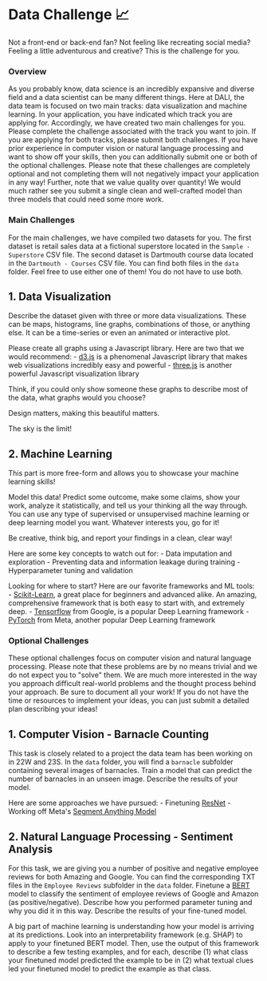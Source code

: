# Data Challenge 📈

Not a front-end or back-end fan? Not feeling like recreating social media? Feeling a little adventurous and creative? This is the challenge for you.

### Overview

As you probably know, data science is an incredibly expansive and diverse field and a data scientist can be many different things. Here at DALI, the data team is focused on two main tracks: data visualization and machine learning. In your application, you have indicated which track you are applying for. Accordingly, we have created two main challenges for you. Please complete the challenge associated with the track you want to join. If you are applying for both tracks, please submit both challenges.
If you have prior experience in computer vision or natural language processing and want to show off your skills, then you can additionally submit one or both of the optional challenges. Please note that these challenges are completely optional and not completing them will not negatively impact your application in any way!
Further, note that we value quality over quantity! We would much rather see you submit a single clean and well-crafted model than three models that could need some more work.

### Main Challenges

For the main challenges, we have compiled two datasets for you. The first dataset is retail sales data at a fictional superstore located in the `Sample - Superstore` CSV file. The second dataset is Dartmouth course data located in the `Dartmouth - Courses` CSV file. You can find both files in the `data` folder. Feel free to use either one of them! You do not have to use both.

## 1. Data Visualization

Describe the dataset given with three or more data visualizations. These can be maps, histograms, line graphs, 
combinations of those, or anything else. It can be a time-series or even an animated or interactive plot.

Please create all graphs using a Javascript library. Here are two that we would recommend:
    - [d3.js](https://d3js.org/) is a phenomenal Javascript library that makes web visualizations incredibly easy and powerful
    - [three.js](https://threejs.org/) is another powerful Javascript visualization library

Think, if you could only show someone these graphs to describe most of the data, what graphs would you choose?

Design matters, making this beautiful matters.

The sky is the limit!

## 2. Machine Learning

This part is more free-form and allows you to showcase your machine learning skills!

Model this data! Predict some outcome, make some claims, show your work, analyze it statistically, and tell us your thinking all the way through. You can use any type of supervised or unsupervised machine learning or deep learning model you want. Whatever interests you, go for it!

Be creative, think big, and report your findings in a clean, clear way!

Here are some key concepts to watch out for:
    - Data imputation and exploration
    - Preventing data and information leakage during training
    - Hyperparameter tuning and validation

Looking for where to start? Here are our favorite frameworks and ML tools:
    - [Scikit-Learn](https://scikit-learn.org/stable/), a great place for beginners and advanced alike. An amazing, comprehensive framework that is both easy to start with, and extremely deep.
    - [Tensorflow](https://www.tensorflow.org/) from Google, is a popular Deep Learning framework 
    - [PyTorch](https://pytorch.org/docs/) from Meta, another popular Deep Learning framework

### Optional Challenges

These optional challenges focus on computer vision and natural language processing. Please note that these problems are by no means trivial and we do not expect you to "solve" them. We are much more interested in the way you approach difficult real-world problems and the thought process behind your approach. Be sure to document all your work! If you do not have the time or resources to implement your ideas, you can just submit a detailed plan describing your ideas!

## 1. Computer Vision - Barnacle Counting

This task is closely related to a project the data team has been working on in 22W and 23S. In the `data` folder, you will find a `barnacle` subfolder containing several images of barnacles. Train a model that can predict the number of barnacles in an unseen image. Describe the results of your model.

Here are some approaches we have pursued:
    - Finetuning [ResNet](https://huggingface.co/docs/transformers/model_doc/resnet)
    - Working off Meta's [Segment Anything Model](https://segment-anything.com)

## 2. Natural Language Processing - Sentiment Analysis

For this task, we are giving you a number of positive and negative employee reviews for both Amazing and Google. You can find the corresponding TXT files in the `Employee Reviews` subfolder in the `data` folder. Finetune a [BERT](https://huggingface.co/docs/transformers/model_doc/bert) model to classify the sentiment of employee reviews of Google and Amazon (as positive/negative). Describe how you performed parameter tuning and why you did it in this way. Describe the results of your fine-tuned model.

A big part of machine learning is understanding how your model is arriving at its predictions. Look into an interpretability framework (e.g. SHAP) to apply to your finetuned BERT model. Then, use the output of this framework to describe a few testing examples, and for each, describe (1) what class your finetuned model predicted the example to be in (2) what textual clues led your finetuned model to predict the example as that class.
